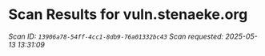 # Scan Results for vuln.stenaeke.org

*Scan ID: `13906a78-54ff-4cc1-8db9-76a01332bc43`*
*Scan requested: 2025-05-13 13:31:09*

